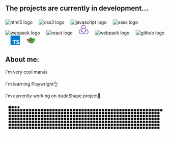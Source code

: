 
<h2 align="left">The projects are currently in development...</h2>

###


###

<div align="left" >
    <img src="https://cdn.jsdelivr.net/gh/devicons/devicon/icons/html5/html5-original.svg" height="30" alt="html5 logo"  />
  <img width="12" />
  <img src="https://cdn.jsdelivr.net/gh/devicons/devicon/icons/css3/css3-original.svg" height="30" alt="css3 logo"  />
  <img width="12" />
  <img src="https://cdn.jsdelivr.net/gh/devicons/devicon/icons/javascript/javascript-original.svg" height="30" alt="javascript logo"  />
  <img width="12" />
    <img src="https://cdn.jsdelivr.net/gh/devicons/devicon/icons/sass/sass-original.svg" height="30" alt="sass logo"  />
  <img width="12" />
   <img src="https://cdn.jsdelivr.net/gh/devicons/devicon/icons/tailwindcss/tailwindcss-original.svg" height="30" alt="webpack logo"  />
  <img width="12" />
  <img src="https://cdn.jsdelivr.net/gh/devicons/devicon/icons/react/react-original.svg" height="30" alt="react logo"  />
  <img width="12" />
    <img src="https://github.com/devicons/devicon/blob/v2.16.0/icons/redux/redux-original.svg" height="30">
       <img width="12" />
  <img src="https://cdn.jsdelivr.net/gh/devicons/devicon/icons/webpack/webpack-original.svg" height="30" alt="webpack logo"  />
  <img width="12" />
    <img src="https://cdn.jsdelivr.net/gh/devicons/devicon/icons/git/git-original.svg" height="30" alt="github  logo"  />
    <img width="12" />
    <img src='https://github.com/devicons/devicon/blob/v2.16.0/icons/typescript/typescript-original.svg' height='30' alt='ts logo'/>
    <img width="12" />
    <img src="https://github.com/devicons/devicon/blob/v2.16.0/icons/playwright/playwright-original.svg" height="30" alt="playwright logo" />
    <img width="12" />
    
</div>

<div align='left'>

###
    
    
</div>



###

<h2 align='left'>About me:</h2>
<div align='left'>
  <p>I'm very cool man👍</p>
  <p>I`m learning Playwright👌</p>
  <p>I'm currently working on dudeShape project👀</p>
</div>

 <picture>
  <source media="(prefers-color-scheme: dark)" srcset="https://raw.githubusercontent.com/KlykovEvgeniy/KlykovEvgeniy/output/github-snake-dark.svg" />
  <source media="(prefers-color-scheme: light)" srcset="https://raw.githubusercontent.com/KlykovEvgeniy/KlykovEvgeniy/output/github-snake.svg" />
  <img alt="github-snake" src="https://raw.githubusercontent.com/KlykovEvgeniy/KlykovEvgeniy/output/github-snake.svg" />
</picture>


###
